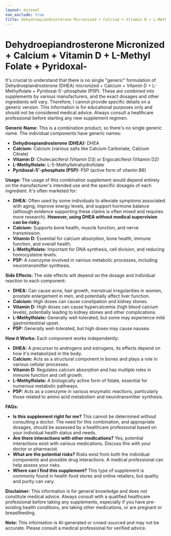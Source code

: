 ```yaml
---
layout: minimal
nav_exclude: true
title: Dehydroepiandrosterone Micronized + Calcium + Vitamin D + L-Methyl Folate + Pyridoxal-
---
```


# Dehydroepiandrosterone Micronized + Calcium + Vitamin D + L-Methyl Folate + Pyridoxal-

It's crucial to understand that there is no single "generic" formulation of Dehydroepiandrosterone (DHEA) micronized + Calcium + Vitamin D + L-Methylfolate + Pyridoxal-5'-phosphate (P5P).  These are combined into supplements by various manufacturers, and the exact dosages and other ingredients will vary.  Therefore, I cannot provide specific details on a generic version.  This information is for educational purposes only and should not be considered medical advice.  Always consult a healthcare professional before starting any new supplement regimen.


**Generic Name:**  This is a combination product, so there's no single generic name. The individual components have generic names:

* **Dehydroepiandrosterone (DHEA):**  DHEA
* **Calcium:** Calcium (various salts like Calcium Carbonate, Calcium Citrate)
* **Vitamin D:** Cholecalciferol (Vitamin D3) or Ergocalciferol (Vitamin D2)
* **L-Methylfolate:** L-5-Methyltetrahydrofolate
* **Pyridoxal-5'-phosphate (P5P):**  P5P (active form of vitamin B6)


**Usage:**  The usage of this combination supplement would depend entirely on the manufacturer's intended use and the specific dosages of each ingredient.  It's often marketed for:

* **DHEA:**  Often used by some individuals to alleviate symptoms associated with aging, improve energy levels, and support hormone balance (although evidence supporting these claims is often mixed and requires more research).  **However, using DHEA without medical supervision can be risky.**
* **Calcium:** Supports bone health, muscle function, and nerve transmission.
* **Vitamin D:** Essential for calcium absorption, bone health, immune function, and overall health.
* **L-Methylfolate:** Important for DNA synthesis, cell division, and reducing homocysteine levels.
* **P5P:**  A coenzyme involved in various metabolic processes, including neurotransmitter synthesis.


**Side Effects:** The side effects will depend on the dosage and individual reaction to each component:

* **DHEA:** Can cause acne, hair growth, menstrual irregularities in women, prostate enlargement in men, and potentially affect liver function.
* **Calcium:** High doses can cause constipation and kidney stones.
* **Vitamin D:** High doses can cause hypercalcemia (high blood calcium levels), potentially leading to kidney stones and other complications.
* **L-Methylfolate:** Generally well-tolerated, but some may experience mild gastrointestinal upset.
* **P5P:** Generally well-tolerated, but high doses may cause nausea.


**How it Works:** Each component works independently:

* **DHEA:** A precursor to androgens and estrogens, its effects depend on how it's metabolized in the body.
* **Calcium:** Acts as a structural component in bones and plays a role in various cellular processes.
* **Vitamin D:**  Regulates calcium absorption and has multiple roles in immune function and cell growth.
* **L-Methylfolate:**  A biologically active form of folate, essential for numerous metabolic pathways.
* **P5P:** Acts as a coenzyme in various enzymatic reactions, particularly those related to amino acid metabolism and neurotransmitter synthesis.


**FAQs:**

* **Is this supplement right for me?**  This cannot be determined without consulting a doctor.  The need for this combination, and appropriate dosages, should be assessed by a healthcare professional based on your individual health status and needs.
* **Are there interactions with other medications?** Yes, potential interactions exist with various medications.  Discuss this with your doctor or pharmacist.
* **What are the potential risks?**  Risks exist from both the individual components and possible drug interactions. A medical professional can help assess your risks.
* **Where can I find this supplement?**  This type of supplement is commonly found in health food stores and online retailers, but quality and purity can vary.


**Disclaimer:** This information is for general knowledge and does not constitute medical advice.  Always consult with a qualified healthcare professional before taking any supplements, especially if you have pre-existing health conditions, are taking other medications, or are pregnant or breastfeeding.


**Note:** This information is AI-generated or crowd-sourced and may not be accurate. Please consult a medical professional for verified advice.